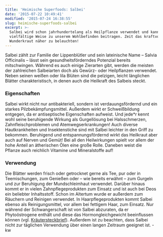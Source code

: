 ```yaml
---
title: 'Heimische Superfoods: Salbei'
date: '2015-07-22 10:49:41'
modified: '2015-07-24 16:38:55'
slug: heimische-superfoods-salbei
excerpt: >-
  Salbei wird schon jahrhundertelang als Heilpflanze verwendet und kann auf
  vielfältige Weise zu unserem Wohlbefinden beitragen. Zeit das kraftvolle
  Wunderkraut näher zu beleuchten!
---
```


Salbei zählt zur Familie der Lippenblütler und sein lateinische Name – Salvia Officinalis – lässt sein gesundheitsförderndes Potenzial bereits mitschwingen. Während es auch einige Zierarten gibt, werden die meisten der zahlreichen Salbeiarten doch als Gewürz- oder Heilpflanzen verwendet. Neben seinen weißen oder lila Blüten sind die pelzigen, leicht länglichen Blätter charakteristisch, in denen auch die Heilkraft des Salbeis steckt.

### Eigenschaften

Salbei wirkt nicht nur antibakteriell, sondern ist verdauungsfördernd und ein starkes Pilzbekämpfungsmittel. Außerdem wirkt er Schweißbildung entgegen, da er antiseptische Eigenschaften aufweist. Und jede\*r kennt wohl seine beruhigende Wirkung als Gurgellösung bei Halsschmerzen, Zahnfleischproblemen und Atemwegserkrankungen! Auch diverse Hautkrankheiten und Insektenstiche sind mit Salbei leichter in den Griff zu bekommen. Beruhigend und entspannungsfördernd wirkt das Heilkraut aber auch auf Nerven und Gemüt! Bei all den Heilwirkungen spielt vor allem der hohe Anteil an ätherischen Ölen eine große Rolle. Daneben weist die Pflanze auch reichlich Vitamine und Mineralstoffe auf!

### Verwendung

Die Blätter werden frisch oder getrocknet gerne als Tee, pur oder in Teemischungen, zum Genießen oder – wie bereits erwähnt – zum Gurgeln und zur Beruhigung der Mundschleimhaut verwendet. Darüber hinaus kommt er in vielen Zahnpflegeprodukten zum Einsatz und ist auch bei Deos ein beliebter Inhaltsstoff. Schon im Altertum wurde er außerdem zum Räuchern und Reinigen verwendet. In Haarpflegeprodukten kommt Salbei ebenso als Reinigungsmittel, vor allem bei fettigem Haar, zum Einsatz. Nur während der Schwangerschaft ist von Salbei abzuraten, da er Phytoöstrogene enthält und diese das Hormongleichgewicht beeinflussen können (vgl. [Kräutersteckbrief](http://www.kraeuter-buch.de/kraeuter/Salbei.html)). Außerdem ist zu beachten, dass Salbei nicht zur täglichen Verwendung über einen langen Zeitraum geeignet ist. -kw
